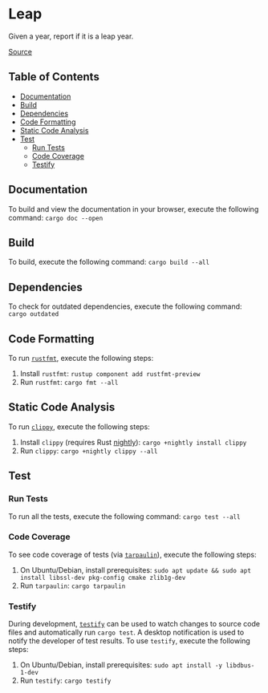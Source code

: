 # Leap
Given a year, report if it is a leap year.

[Source](http://exercism.io/exercises/rust/leap/readme)

## Table of Contents
- [Documentation](#documentation)
- [Build](#build)
- [Dependencies](#dependencies)
- [Code Formatting](#code-formatting)
- [Static Code Analysis](#static-code-analysis)
- [Test](#test)
    - [Run Tests](#run-tests)
    - [Code Coverage](#code-coverage)
    - [Testify](#testify)

## Documentation
To build and view the documentation in your browser, execute the following command:
```cargo doc --open```

## Build
To build, execute the following command:
```cargo build --all```

## Dependencies
To check for outdated dependencies, execute the following command:
```cargo outdated```

## Code Formatting
To run [`rustfmt`](https://github.com/rust-lang-nursery/rustfmt), execute the following steps:

1. Install `rustfmt`: ```rustup component add rustfmt-preview```
2. Run `rustfmt`: ```cargo fmt --all```

## Static Code Analysis
To run [`clippy`](https://github.com/rust-lang-nursery/rust-clippy), execute the following steps:

1. Install `clippy` (requires Rust [nightly](https://github.com/rust-lang-nursery/rustup.rs#working-with-nightly-rust)): ```cargo +nightly install clippy```
2. Run `clippy`: ```cargo +nightly clippy --all```

## Test

### Run Tests
To run all the tests, execute the following command: ```cargo test --all```

### Code Coverage
To see code coverage of tests (via [`tarpaulin`](https://github.com/xd009642/tarpaulin)),
execute the following steps:

1. On Ubuntu/Debian, install prerequisites: ```sudo apt update && sudo apt install libssl-dev pkg-config cmake zlib1g-dev```
2. Run `tarpaulin`: ```cargo tarpaulin```

### Testify
During development, [`testify`](https://github.com/greyblake/cargo-testify) can be used to watch changes to source
code files and automatically run `cargo test`.  A desktop notification is used to notify the developer of test results.
To use `testify`, execute the following steps:

1. On Ubuntu/Debian, install prerequisites: ```sudo apt install -y libdbus-1-dev```
2. Run `testify`: ```cargo testify```
